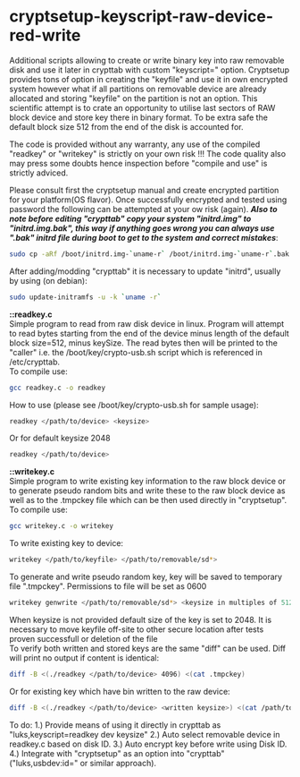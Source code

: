 # cryptsetup-keyscript-raw-device-red-write
Additional scripts allowing to create or write binary key into raw removable disk and use it later in crypttab with custom "keyscript=" option.
Cryptsetup provides tons of option in creating the "keyfile" and use it in own encrypted system however what if all partitions on removable device are already allocated and storing "keyfile" on the partition is not an option. This scientific attempt is to crate an opportunity to utilise last sectors of RAW block device and store key there in binary format. To be extra safe the default block size 512 from the end of the disk is accounted for.

The code is provided without any warranty, any use of the compiled "readkey" or "writekey" is strictly on your own risk !!!
The code quality also may press some doubts hence inspection before "compile and use" is strictly adviced.

Please consult first the cryptsetup manual and create encrypted partition for your platform(OS flavor). Once successfully encrypted and tested using password the following can be attempted at your ow risk (again).
**_Also to note before editing "crypttab" copy your system "initrd.img" to "initrd.img.bak", this way if anything goes wrong you can always use ".bak" initrd file during boot to get to the system and correct mistakes_**:
```bash
sudo cp -aRf /boot/initrd.img-`uname-r` /boot/initrd.img-`uname-r`.bak
```
After adding/modding "crypttab" it is necessary to update "initrd", usually by using (on debian):  <br />
```bash
sudo update-initramfs -u -k `uname -r`  
```
**::readkey.c**  <br />
Simple program to read from raw disk device in linux. Program will attempt to read bytes starting from the end of the
device minus length of the default block size=512, minus keySize. The read bytes then will be printed to the "caller"
i.e. the /boot/key/crypto-usb.sh script which is referenced in /etc/crypttab.  <br />
To compile use:  <br />
```bash
gcc readkey.c -o readkey
```
How to use (please see /boot/key/crypto-usb.sh for sample usage):  <br />
```bash
readkey </path/to/device> <keysize>
```
Or for default keysize 2048
```bash
readkey </path/to/device>
```
**::writekey.c**  <br />
Simple program to write existing key information to the raw block device or to generate pseudo random bits and write these
to the raw block device as well as to the .tmpckey file which can be then used directly in "cryptsetup".  <br />
To compile use:  <br />
```bash
gcc writekey.c -o writekey
```
To write existing key to device:  <br />
```bash
writekey </path/to/keyfile> </path/to/removable/sd*>
```
To generate and write pseudo random key, key will be saved to temporary file ".tmpckey". Permissions to file will be set as 0600  <br />
```bash
writekey genwrite </path/to/removable/sd*> <keysize in multiples of 512>
```
When keysize is not provided default size of the key is set to 2048. It is necessary to move keyfile off-site to other secure location after tests proven successfull or deletion of the file  <br />
To verify both written and stored keys are the same "diff" can be used. Diff will print no output if content is identical:
```bash
diff -B <(./readkey </path/to/device> 4096) <(cat .tmpckey)
```
Or for existing key which have bin written to the raw device:
```bash
diff -B <(./readkey </path/to/device> <written keysize>) <(cat /path/to/keyfile)
```
To do:
1.) Provide means of using it directly in crypttab as "luks,keyscript=readkey dev keysize"
2.) Auto select removable device in readkey.c based on disk ID.
3.) Auto encrypt key before write using Disk ID.
4.) Integrate with "cryptsetup" as an option into "crypttab" ("luks,usbdev:id=<key size>" or similar approach).

